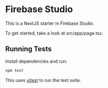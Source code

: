 # Firebase Studio

This is a NextJS starter in Firebase Studio.

To get started, take a look at src/app/page.tsx.

## Running Tests

Install dependencies and run:

```bash
npm test
```

This uses [vitest](https://vitest.dev/) to run the test suite.
